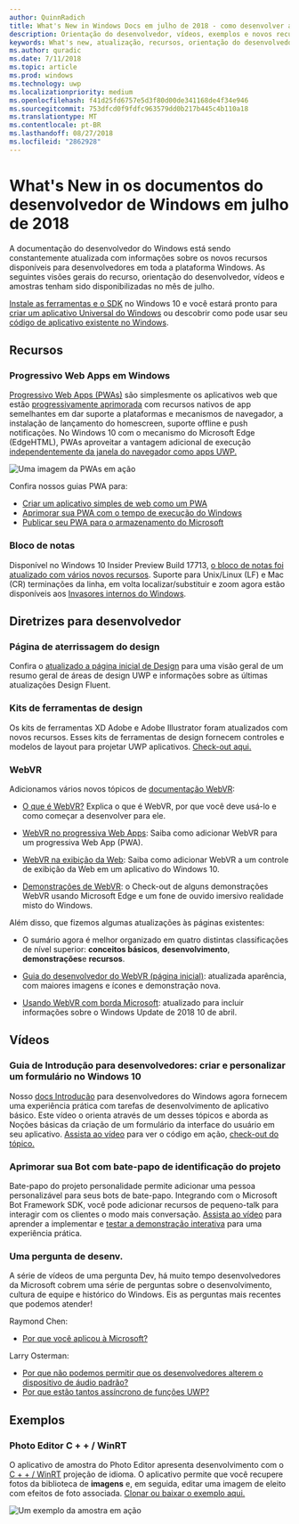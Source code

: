 ```yaml
---
author: QuinnRadich
title: What's New in Windows Docs em julho de 2018 - como desenvolver aplicativos UWP
description: Orientação do desenvolvedor, vídeos, exemplos e novos recursos foram adicionados a documentação do desenvolvedor de Windows 10 de julho de 2018.
keywords: What's new, atualização, recursos, orientação do desenvolvedor, Windows 10, julho
ms.author: quradic
ms.date: 7/11/2018
ms.topic: article
ms.prod: windows
ms.technology: uwp
ms.localizationpriority: medium
ms.openlocfilehash: f41d25fd6757e5d3f80d00de341168de4f34e946
ms.sourcegitcommit: 753dfcd0f9fdfc963579dd0b217b445c4b110a18
ms.translationtype: MT
ms.contentlocale: pt-BR
ms.lasthandoff: 08/27/2018
ms.locfileid: "2862928"
---
```

# <a name="whats-new-in-the-windows-developer-docs-in-july-2018"></a>What's New in os documentos do desenvolvedor de Windows em julho de 2018

A documentação do desenvolvedor do Windows está sendo constantemente atualizada com informações sobre os novos recursos disponíveis para desenvolvedores em toda a plataforma Windows. As seguintes visões gerais do recurso, orientação do desenvolvedor, vídeos e amostras tenham sido disponibilizadas no mês de julho.

[Instale as ferramentas e o SDK](http://go.microsoft.com/fwlink/?LinkId=821431) no Windows 10 e você estará pronto para [criar um aplicativo Universal do Windows](../get-started/create-uwp-apps.md) ou descobrir como pode usar seu [código de aplicativo existente no Windows](../porting/index.md).

## <a name="features"></a>Recursos

### <a name="progressive-web-apps-on-windows"></a>Progressivo Web Apps em Windows

[Progressivo Web Apps (PWAs)](https://developer.microsoft.com/windows/pwa) são simplesmente os aplicativos web que estão [progressivamente aprimorada](https://wikipedia.org/wiki/Progressive_enhancement) com recursos nativos de app semelhantes em dar suporte a plataformas e mecanismos de navegador, a instalação de lançamento do homescreen, suporte offline e push notificações. No Windows 10 com o mecanismo do Microsoft Edge (EdgeHTML), PWAs aproveitar a vantagem adicional de execução [independentemente da janela do navegador como apps UWP.](https://docs.microsoft.com/microsoft-edge/progressive-web-apps/windows-features)

![Uma imagem da PWAs em ação](images/progressive-web-apps.jpg)

Confira nossos guias PWA para:

* [Criar um aplicativo simples de web como um PWA](https://docs.microsoft.com/microsoft-edge/progressive-web-apps/get-started)
* [Aprimorar sua PWA com o tempo de execução do Windows](https://docs.microsoft.com/en-us/microsoft-edge/progressive-web-apps/windows-features)
* [Publicar seu PWA para o armazenamento do Microsoft](https://docs.microsoft.com/microsoft-edge/progressive-web-apps/microsoft-store)

### <a name="notepad"></a>Bloco de notas

Disponível no Windows 10 Insider Preview Build 17713, [o bloco de notas foi atualizado com vários novos recursos](http://aka.ms/ant-man). Suporte para Unix/Linux (LF) e Mac (CR) terminações da linha, em volta localizar/substituir e zoom agora estão disponíveis aos [Invasores internos do Windows](https://insider.windows.com/). 

## <a name="developer-guidance"></a>Diretrizes para desenvolvedor

### <a name="design-landing-page"></a>Página de aterrissagem do design

Confira o [atualizado a página inicial de Design](https://developer.microsoft.com/windows/apps/design) para uma visão geral de um resumo geral de áreas de design UWP e informações sobre as últimas atualizações Design Fluent.

### <a name="design-toolkits"></a>Kits de ferramentas de design

Os kits de ferramentas XD Adobe e Adobe Illustrator foram atualizados com novos recursos. Esses kits de ferramentas de design fornecem controles e modelos de layout para projetar UWP aplicativos. [Check-out aqui.](../design/downloads/index.md)

### <a name="webvr"></a>WebVR

Adicionamos vários novos tópicos de [documentação WebVR](https://docs.microsoft.com/microsoft-edge/webvr/
):

* [O que é WebVR?](https://docs.microsoft.com/microsoft-edge/webvr/what-is-webvr
) Explica o que é WebVR, por que você deve usá-lo e como começar a desenvolver para ele.

* [WebVR no progressiva Web Apps](https://docs.microsoft.com/microsoft-edge/webvr/webvr-in-pwas): Saiba como adicionar WebVR para um progressiva Web App (PWA).

* [WebVR na exibição da Web](https://docs.microsoft.com/microsoft-edge/webvr/webvr-in-webview): Saiba como adicionar WebVR a um controle de exibição da Web em um aplicativo do Windows 10.

* [Demonstrações de WebVR](https://docs.microsoft.com/microsoft-edge/webvr/demos): o Check-out de alguns demonstrações WebVR usando Microsoft Edge e um fone de ouvido imersivo realidade misto do Windows.

Além disso, que fizemos algumas atualizações às páginas existentes:

* O sumário agora é melhor organizado em quatro distintas classificações de nível superior: **conceitos básicos**, **desenvolvimento**, **demonstrações**e **recursos**.

* [Guia do desenvolvedor do WebVR (página inicial)](https://docs.microsoft.com/microsoft-edge/webvr/): atualizada aparência, com maiores imagens e ícones e demonstração nova.

* [Usando WebVR com borda Microsoft](https://docs.microsoft.com/microsoft-edge/webvr/webvr-with-edge): atualizado para incluir informações sobre o Windows Update de 2018 10 de abril.

## <a name="videos"></a>Vídeos

### <a name="get-started-for-devs-create-and-customize-a-form-on-windows-10"></a>Guia de Introdução para desenvolvedores: criar e personalizar um formulário no Windows 10

Nosso [docs Introdução](../get-started/index.md) para desenvolvedores do Windows agora fornecem uma experiência prática com tarefas de desenvolvimento de aplicativo básico. Este vídeo o orienta através de um desses tópicos e aborda as Noções básicas da criação de um formulário da interface do usuário em seu aplicativo. [Assista ao vídeo](https://www.youtube.com/watch?v=AgngKzq4hKI&feature=youtu.be) para ver o código em ação, [check-out do tópico.](http://aka.ms/CreateForms)

### <a name="enhance-your-bot-with-project-personality-chat"></a>Aprimorar sua Bot com bate-papo de identificação do projeto

Bate-papo do projeto personalidade permite adicionar uma pessoa personalizável para seus bots de bate-papo. Integrando com o Microsoft Bot Framework SDK, você pode adicionar recursos de pequeno-talk para interagir com os clientes o modo mais conversação. [Assista ao vídeo](https://www.youtube.com/watch?v=5C_uD8g2QKg&feature=youtu.be) para aprender a implementar e [testar a demonstração interativa](http://aka.ms/PersonalityChat) para uma experiência prática.

### <a name="one-dev-question"></a>Uma pergunta de desenv.

A série de vídeos de uma pergunta Dev, há muito tempo desenvolvedores da Microsoft cobrem uma série de perguntas sobre o desenvolvimento, cultura de equipe e histórico do Windows. Eis as perguntas mais recentes que podemos atender!

Raymond Chen:

* [Por que você aplicou à Microsoft?](https://www.youtube.com/watch?v=oL8ymamkEMU&feature=youtu.be)

Larry Osterman:

* [Por que não podemos permitir que os desenvolvedores alterem o dispositivo de áudio padrão?](https://www.youtube.com/watch?v=6aNUoVfbnmg&feature=youtu.be)
* [Por que estão tantos assíncrono de funções UWP?](https://www.youtube.com/watch?v=5M724QIy1Mk&feature=youtu.be)

## <a name="samples"></a>Exemplos

### <a name="photo-editor-cwinrt"></a>Photo Editor C + + / WinRT

O aplicativo de amostra do Photo Editor apresenta desenvolvimento com o [C + + / WinRT](../cpp-and-winrt-apis/intro-to-using-cpp-with-winrt.md) projeção de idioma. O aplicativo permite que você recupere fotos da biblioteca de **imagens** e, em seguida, editar uma imagem de eleito com efeitos de foto associada. [Clonar ou baixar o exemplo aqui.](https://github.com/Microsoft/Windows-appsample-photo-editor)

![Um exemplo da amostra em ação](images/photo-editor-banner.png)
